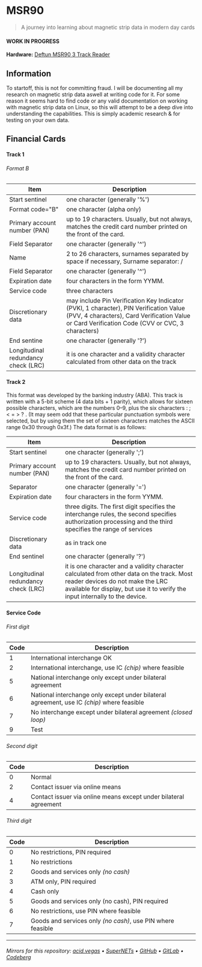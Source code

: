 # MSR90
> A journey into learning about magnetic strip data in modern day cards

#### WORK IN PROGRESS
**Hardware:** [Deftun MSR90 3 Track Reader](https://www.amazon.com/MSR90-Magnetic-Credit-Reader-Deftun/dp/B01DUB4GVO/)

## Information
To startoff, this is not for committing fraud. I will be documenting all my research on magnetic strip data aswell at writing code for it. For some reason it seems hard to find code  or any valid documentation on working with magnetic strip data on Linux, so this will attempt to be a deep dive into understanding the capabilities. This is simply academic research & for testing on your own data.

## Financial Cards

#### Track 1
###### Format B
| Item                                | Description |
| ----------------------------------- | ----------- |
| Start sentinel                      | one character (generally '%') |
| Format code="B"                     | one character (alpha only)    |
| Primary account number (PAN)        | up to 19 characters. Usually, but not always, matches the credit card number printed on the front of the card. |
| Field Separator                     | one character (generally '^') |
| Name                                | 2 to 26 characters, surnames separated by space if necessary, Surname separator: / |
| Field Separator                     | one character (generally '^') |
| Expiration date                     | four characters in the form YYMM. |
| Service code                        | three characters |
| Discretionary data                  | may include Pin Verification Key Indicator (PVKI, 1 character), PIN Verification Value (PVV, 4 characters), Card Verification Value or Card Verification Code (CVV or CVC, 3 characters) |
| End sentine                         | one character (generally '?')                                                        |
| Longitudinal redundancy check (LRC) | it is one character and a validity character calculated from other data on the track |

#### Track 2
This format was developed by the banking industry (ABA). This track is written with a 5-bit scheme (4 data bits + 1 parity), which allows for sixteen possible characters, which are the numbers 0–9, plus the six characters  : ; < = > ? . (It may seem odd that these particular punctuation symbols were selected, but by using them the set of sixteen characters matches the ASCII range 0x30 through 0x3f.) The data format is as follows:

| Item                                | Description |
| ----------------------------------- | ----------- |
| Start sentinel                      | one character (generally ';') |
| Primary account number (PAN)        | up to 19 characters. Usually, but not always, matches the credit card number printed on the front of the card. |
| Separator                           | one character (generally '=') |
| Expiration date                     | four characters in the form YYMM. |
| Service code                        | three digits. The first digit specifies the interchange rules, the second specifies authorization processing and the third specifies the range of services |
| Discretionary data                  | as in track one |
| End sentinel                        | one character (generally '?') |
| Longitudinal redundancy check (LRC) | it is one character and a validity character calculated from other data on the track. Most reader devices do not make the LRC available for display, but use it to verify the input internally to the device. |

#### Service Code
###### First digit
| Code | Description                                                                                |
| ---- | ------------------------------------------------------------------------------------------ |
| 1    | International interchange OK                                                               |
| 2    | International interchange, use IC *(chip)* where feasible                                  |
| 5    | National interchange only except under bilateral agreement                                 |
| 6    | National interchange only except under bilateral agreement, use IC *(chip)* where feasible |
| 7    | No interchange except under bilateral agreement *(closed loop)*                            |
| 9    | Test                                                                                       |

###### Second digit
| Code | Description                                                                              |
| ---- | ---------------------------------------------------------------------------------------- |
| 0    | Normal                                                                                   |
| 2    | Contact issuer via online means                                                          |
| 4    | Contact issuer via online means except under bilateral agreement                         |

###### Third digit
| Code | Description                                                 |
| ---- | ----------------------------------------------------------- |
| 0    | No restrictions, PIN required                               |
| 1    | No restrictions                                             |
| 2    | Goods and services only *(no cash)*                         |
| 3    | ATM only, PIN required                                      |
| 4    | Cash only                                                   |
| 5    | Goods and services only (no cash), PIN required             |
| 6    | No restrictions, use PIN where feasible                     |
| 7    | Goods and services only *(no cash)*, use PIN where feasible |
___

###### Mirrors for this repository: [acid.vegas](https://git.acid.vegas/msr90) • [SuperNETs](https://git.supernets.org/acidvegas/msr90) • [GitHub](https://github.com/acidvegas/msr90) • [GitLab](https://gitlab.com/acidvegas/msr90) • [Codeberg](https://codeberg.org/acidvegas/msr90)